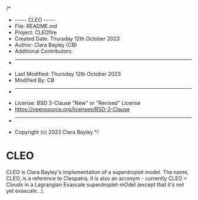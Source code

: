 /*
 * ----- CLEO -----
 * File: README.md
 * Project: CLEOfire
 * Created Date: Thursday 12th October 2023
 * Author: Clara Bayley (CB)
 * Additional Contributors:
 * -----
 * Last Modified: Thursday 12th October 2023
 * Modified By: CB
 * -----
 * License: BSD 3-Clause "New" or "Revised" License
 * https://opensource.org/licenses/BSD-3-Clause
 * -----
 * Copyright (c) 2023 Clara Bayley
 */


# CLEO
CLEO is Clara Bayley's implementation of a superdroplet model. The name, CLEO, is a reference to Cleopatra, it is also an acronym - currently CLEO = Clouds in a Lagrangian Exascale superdroplet-mOdel (except that it's not yet exascale...).